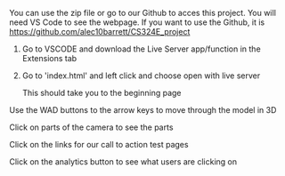 You can use the zip file or go to our Github to acces this project. You will need VS Code to see the webpage.
If you want to use the Github, it is https://github.com/alec10barrett/CS324E_project


1. Go to VSCODE and download the Live Server app/function in the Extensions tab
2. Go to 'index.html' and left click and choose open with live server

   This should take you to the beginning page

Use the WAD buttons to the arrow keys to move through the model in 3D

Click on parts of the camera to see the parts 

Click on the links for our call to action test pages

Click on the analytics button to see what users are clicking on 

